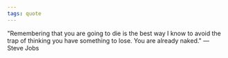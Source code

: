 ```yaml
---
tags: quote 
---
```


"Remembering that you are going to die is the best way I know to avoid the trap of thinking you have something to lose. You are already naked." —Steve Jobs